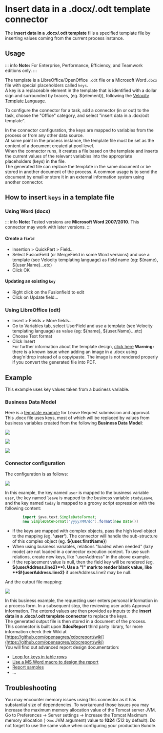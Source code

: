 # Insert data in a .docx/.odt template connector

The **insert data in a .docx/.odt template** fills a specified template file by inserting values coming from the current process instance.

## Usage

::: info
**Note:** For Enterprise, Performance, Efficiency, and Teamwork editions only.
:::

The template is a LibreOffice/OpenOffice `.odt` file or a Microsoft Word`.docx` file with special placeholders called `keys`.  
A key is a replaceable element in the template that is identified with a dollar sign and surrounded by braces, (eg. ${element}), following the [Velocity Template Language](https://velocity.apache.org/engine/releases/velocity-1.7/user-guide.html).

To configure the connector for a task, add a connector (in or out) to the task, choose the "Office" category, and select "insert data in a .dox/odt template".

In the connector configuration, the keys are mapped to variables from the process or from any other data source.  
At some point in the process instance, the template file must be set as the content of a document created at pool level.  
When the connector runs, it creates a file based on the template and inserts the current values of the relevant variables into the appropriate placeholders (keys) in the file.  
The generated file can replace the template in the same document or be stored in another document of the process. A common usage is to send the document by email or store it in an external information system using another connector.

## How to insert `keys` in a template file

### Using Word (docx)

::: info
**Note:** Tested versions are **Microsoft Word 2007/2010**. This connector may work with later versions.
:::

#### Create a `field`

* Insertion \> QuickPart \> Field...
* Select FusionField (or MergeField in some Word versions) and use a template (see Velocity templating language) as field name (eg: ${name}, ${user.Name}...etc)
* Click OK

#### Updating an existing `key`

* Right click on the Fusionfield to edit
* Click on Update field...

### Using LibreOffice (odt)

* Insert \> Fields \> More fields...
* Go to Variables tab, select UserField and use a template (see Velocity templating language) as value (eg: ${name}, ${user.Name}...etc)
* Choose Text format
* Click Insert  
For further information about the template design, [click here](https://code.google.com/p/xdocreport/wiki/DesignReport)
**Warning:** there is a known issue when adding an image in a .docx using drag'n'drop instead of a copy/paste. The image is not rendered properly if you convert the generated file into PDF.

## Example

This example uses key values taken from a business variable.

### Business Data Model

Here is a [template example](images/special_code/study-leave-template.docx) for Leave Request submission and approval.   
This .docx file uses keys, most of which will be replaced by values from business variables created from the following **Business Data Model**:

![](images/images-6_0/MyUser_Model_lazy.png)  

![](images/images-6_0/Address_Model.png)  

![](images/images-6_0/StudyLeave_Model.png)  

### Connector configuration

The configuration is as follows:  

![](images/images-6_0/document_templating_input_mappings.png)

In this example, the key named `user` is mapped to the business variable `user`, the key named `leave` is mapped to the business variable `studyLeave`, and the key named `today` is mapped to a groovy script expression with the following content:

```groovy
        import java.text.SimpleDateFormat;
        new SimpleDateFormat("yyyy/MM/dd").format(new Date())
```

* If the keys are mapped with complex objects, pass the high level object to the mapping (eg. **'user'**). The connector will handle the sub-structure of this complex object (eg. **${user.firstName}**)
* When using business variables, relations "loaded when needed" (lazy mode) are not loaded in a connector execution context. To use such relations, create new keys, like "userAddress" in the above example.
* If the replacement value is null, then the field key will be rendered (eg. **${userAddress.line2}**). Use a "!" mark to render blank value, like **$!{userAddress.line2}** if userAddress.line2 may be null.

And the output file mapping:  

![](images/images-6_0/document_templating_outputs.png)  

In this business example, the requesting user enters personal information in a process form. In a subsequent step, the reviewing user adds Approval information. The entered values are then provided as inputs to the **insert data in a .docx/.odt template connector** to replace the keys.  
The generated output file is then stored in a document of the process.  
This connector is built upon **XdocReport** third party library, for more information check their Wiki at [https://github.com/opensagres/xdocreport/wiki](https://github.com/opensagres/xdocreport/wiki)  
You will find out advanced report design documentation:

* [Loop for keys in table rows](https://github.com/opensagres/xdocreport/wiki/DocxReportingJavaMainListFieldAdvancedTable)
* [Use a MS Word macro to design the report](https://github.com/opensagres/xdocreport/wiki/DocxDesignReportMacro)
* [Report samples](https://github.com/opensagres/xdocreport.samples)
* ...

## Troubleshooting

You may encounter memory issues using this connector as it has substantial size of dependencies. To workaround those issues you may increase the maximum memory allocation value of the Tomcat server JVM. Go to Preferences -> Server settings -> Increase the Tomcat Maximum memory allocation (`-Xmx` JVM argument) value to **1024** (512 by default). Do not forget to use the same value when configuring your production Bundle.